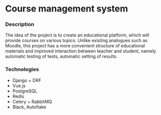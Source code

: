 # Course management system
### Description
The idea of ​​the project is to create an educational platform,
which will provide courses on various topics.
Unlike existing analogues such as Moodle,
this project has a more convenient structure of educational materials
and improved interaction between teacher and student, namely automatic testing of tests, automatic setting of results.

### Technologies
- Django + DRF
- Vue.js
- PostgreSQL
- Redis
- Celery + RabbitMQ
- Black, Autoflake
